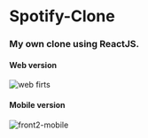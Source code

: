 # Spotify-Clone
### My own clone using ReactJS.
  #### Web version
  ![web  firts](https://user-images.githubusercontent.com/68708850/91674358-bf504600-eb0e-11ea-9c7b-afc6d6586740.png)
#### Mobile version
![front2-mobile](https://user-images.githubusercontent.com/68708850/91674376-ca0adb00-eb0e-11ea-9534-3e0ad147445b.png)
